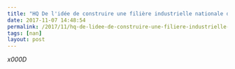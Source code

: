 ```yaml
---
title: "HQ De l'idée de construire une filière industrielle nationale de la mobilité"
date: 2017-11-07 14:48:54
permalink: /2017/11/hq-de-lidee-de-construire-une-filiere-industrielle-nationale-de-la-mobilite.html
tags: [nan]
layout: post
---
```


_x000D_
